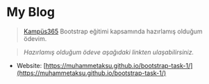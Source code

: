 # My Blog

> [Kampüs365](https://www.kampus365.com/) Bootstrap eğitimi kapsamında hazırlamış olduğum ödevim.

> _Hazırlamış olduğum ödeve aşağıdaki linkten ulaşabilirsiniz._

- Website: [https://muhammetaksu.github.io/bootstrap-task-1/](https://muhammetaksu.github.io/bootstrap-task-1/)
